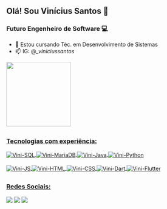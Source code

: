 ## Olá! Sou Vinícius Santos 👾

### Futuro Engenheiro de Software 💻

- 🔭 Estou cursando Téc. em Desenvolvimento de Sistemas
- 📫 IG: @__viniciussantos_

<div>
  <a href="https://github.com/vinisantoszx">
  <img height="170em" src="https://github-readme-stats.vercel.app/api?username=vinisantoszx&show_icons=true&theme=blue_navy&include_all_commits=true&count_private=true"/>
</div>
  
<!--  ##
  ### Estou aprendendo:
<div style="display: inline_block">
  
</div> -->

  ##
  ### Tecnologias com experiência:
<div style="display: inline_block">
  <img align="center" alt="Vini-SQL" src="https://img.shields.io/badge/Kali Linux-000000?style=for-the-badge&logo=kali-linux&logoColor=white">
  <img align="center" alt="Vini-MariaDB" src="https://img.shields.io/badge/MariaDB-000000?style=for-the-badge&logo=mariadb&logoColor=white">
  <img align="center" alt="Vini-Java" src="https://img.shields.io/badge/Java-000000?style=for-the-badge&logo=openjdk&logoColor=white">
  <img align="center" alt="Vini-Python" src="https://img.shields.io/badge/Python-000000?style=for-the-badge&logo=python&logoColor=white"><br><br>
  <img align="center" alt="Vini-JS" src="https://img.shields.io/badge/JavaScript-000000?style=for-the-badge&logo=javascript&logoColor=white">
  <img align="center" alt="Vini-HTML" src="https://img.shields.io/badge/HTML5-000000?style=for-the-badge&logo=html5&logoColor=white">
  <img align="center" alt="Vini-CSS" src="https://img.shields.io/badge/CSS3-000000?style=for-the-badge&logo=css3&logoColor=white">
  <img align="center" alt="Vini-Dart" src="https://img.shields.io/badge/Dart-000000?style=for-the-badge&logo=dart&logoColor=FFFFFF">
  <img align="center" alt="Vini-Flutter" src="https://img.shields.io/badge/Flutter-000000?style=for-the-badge&logo=flutter&logoColor=FFFFFF">
</div>

  ##
  ### Redes Sociais:
<div>
  <a href="https://instagram.com/__viniciussantos_" target="_blank"><img src="https://img.shields.io/badge/-Instagram-000000?style=for-the-badge&logo=instagram&logoColor=white" target="_blank"></a>
  <a href="https://web.telegram.org/viniciussatos009" target="_blank"><img src="https://img.shields.io/badge/Telegram-000000?style=for-the-badge&logo=telegram&logoColor=white" target="_blank"></a>
  <a href="https://twitter.com/vinisantos_23" target="_blank"><img src="https://img.shields.io/badge/X-000000?style=for-the-badge&logo=x&logoColor=white" target=_blank"></a>
</div>
